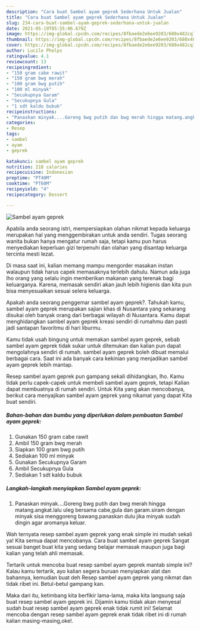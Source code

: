 ```yaml
---
description: "Cara buat Sambel ayam geprek Sederhana Untuk Jualan"
title: "Cara buat Sambel ayam geprek Sederhana Untuk Jualan"
slug: 234-cara-buat-sambel-ayam-geprek-sederhana-untuk-jualan
date: 2021-05-19T05:55:06.678Z
image: https://img-global.cpcdn.com/recipes/8fbaede2e6ee9203/680x482cq70/sambel-ayam-geprek-foto-resep-utama.jpg
thumbnail: https://img-global.cpcdn.com/recipes/8fbaede2e6ee9203/680x482cq70/sambel-ayam-geprek-foto-resep-utama.jpg
cover: https://img-global.cpcdn.com/recipes/8fbaede2e6ee9203/680x482cq70/sambel-ayam-geprek-foto-resep-utama.jpg
author: Lucile Phelps
ratingvalue: 4.1
reviewcount: 13
recipeingredient:
- "150 gram cabe rawit"
- "150 gram bwg merah"
- "100 gram bwg putih"
- "100 ml minyak"
- "Secukupnya Garam"
- "Secukupnya Gula"
- "1 sdt kaldu bubuk"
recipeinstructions:
- "Panaskan minyak....Goreng bwg putih dan bwg merah hingga matang.angkat.lalu uleg bersama cabe,gula dan garam.siram dengan minyak sisa menggoreng bawang.panaskan dulu jika minyak sudah dingin agar aromanya keluar."
categories:
- Resep
tags:
- sambel
- ayam
- geprek

katakunci: sambel ayam geprek 
nutrition: 218 calories
recipecuisine: Indonesian
preptime: "PT40M"
cooktime: "PT60M"
recipeyield: "4"
recipecategory: Dessert

---
```



![Sambel ayam geprek](https://img-global.cpcdn.com/recipes/8fbaede2e6ee9203/680x482cq70/sambel-ayam-geprek-foto-resep-utama.jpg)

Apabila anda seorang istri, mempersiapkan olahan nikmat kepada keluarga merupakan hal yang menggembirakan untuk anda sendiri. Tugas seorang  wanita bukan hanya mengatur rumah saja, tetapi kamu pun harus menyediakan keperluan gizi terpenuhi dan olahan yang disantap keluarga tercinta mesti lezat.

Di masa  saat ini, kalian memang mampu mengorder masakan instan walaupun tidak harus capek memasaknya terlebih dahulu. Namun ada juga lho orang yang selalu ingin memberikan makanan yang terenak bagi keluarganya. Karena, memasak sendiri akan jauh lebih higienis dan kita pun bisa menyesuaikan sesuai selera keluarga. 



Apakah anda seorang penggemar sambel ayam geprek?. Tahukah kamu, sambel ayam geprek merupakan sajian khas di Nusantara yang sekarang disukai oleh banyak orang dari berbagai wilayah di Nusantara. Kamu dapat menghidangkan sambel ayam geprek kreasi sendiri di rumahmu dan pasti jadi santapan favoritmu di hari liburmu.

Kamu tidak usah bingung untuk memakan sambel ayam geprek, sebab sambel ayam geprek tidak sukar untuk ditemukan dan kalian pun dapat mengolahnya sendiri di rumah. sambel ayam geprek boleh dibuat memalui berbagai cara. Saat ini ada banyak cara kekinian yang menjadikan sambel ayam geprek lebih mantap.

Resep sambel ayam geprek pun gampang sekali dihidangkan, lho. Kamu tidak perlu capek-capek untuk membeli sambel ayam geprek, tetapi Kalian dapat membuatnya di rumah sendiri. Untuk Kita yang akan mencobanya, berikut cara menyajikan sambel ayam geprek yang nikamat yang dapat Kita buat sendiri.

<!--inarticleads1-->

##### Bahan-bahan dan bumbu yang diperlukan dalam pembuatan Sambel ayam geprek:

1. Gunakan 150 gram cabe rawit
1. Ambil 150 gram bwg merah
1. Siapkan 100 gram bwg putih
1. Sediakan 100 ml minyak
1. Gunakan Secukupnya Garam
1. Ambil Secukupnya Gula
1. Sediakan 1 sdt kaldu bubuk




<!--inarticleads2-->

##### Langkah-langkah menyiapkan Sambel ayam geprek:

1. Panaskan minyak....Goreng bwg putih dan bwg merah hingga matang.angkat.lalu uleg bersama cabe,gula dan garam.siram dengan minyak sisa menggoreng bawang.panaskan dulu jika minyak sudah dingin agar aromanya keluar.




Wah ternyata resep sambel ayam geprek yang enak simple ini mudah sekali ya! Kita semua dapat mencobanya. Cara buat sambel ayam geprek Sangat sesuai banget buat kita yang sedang belajar memasak maupun juga bagi kalian yang telah ahli memasak.

Tertarik untuk mencoba buat resep sambel ayam geprek mantab simple ini? Kalau kamu tertarik, ayo kalian segera buruan menyiapkan alat dan bahannya, kemudian buat deh Resep sambel ayam geprek yang nikmat dan tidak ribet ini. Betul-betul gampang kan. 

Maka dari itu, ketimbang kita berfikir lama-lama, maka kita langsung saja buat resep sambel ayam geprek ini. Dijamin kamu tiidak akan menyesal sudah buat resep sambel ayam geprek enak tidak rumit ini! Selamat mencoba dengan resep sambel ayam geprek enak tidak ribet ini di rumah kalian masing-masing,oke!.

